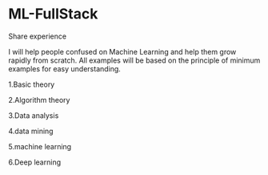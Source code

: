 # ML-FullStack
Share experience

I will help people confused on Machine Learning and help them grow rapidly from scratch. All examples will be based on the principle of minimum examples for easy understanding.
  
  1.Basic theory
  
  2.Algorithm theory
  
  3.Data analysis
  
  4.data mining
  
  5.machine learning
  
  6.Deep learning
